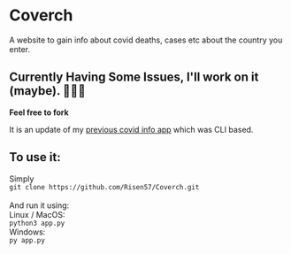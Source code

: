 # Coverch
A website to gain info about covid deaths, cases etc about the country you enter.

## Currently Having Some Issues, I'll work on it (maybe). 🤷🏽‍♂️
**Feel free to fork**

It is an update of my [previous covid info app](https://github.com/Risen57/Covid-Searcher) which was CLI based.

## To use it:

Simply<br>
`git clone https://github.com/Risen57/Coverch.git`<br><br>
And run it using:<br>
Linux / MacOS:<br>
`python3 app.py`<br>
Windows:<br>
`py app.py`
